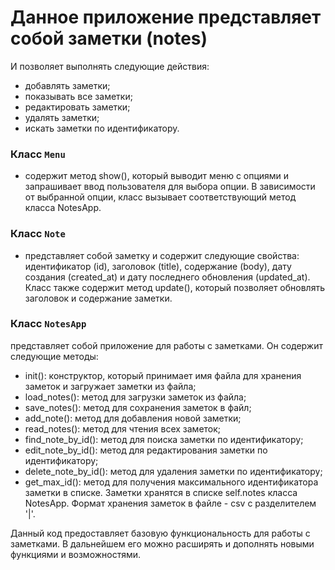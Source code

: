 # Данное приложение представляет собой заметки (notes) 
И позволяет выполнять следующие действия:
- добавлять заметки;
- показывать все заметки;
- редактировать заметки;
- удалять заметки;
- искать заметки по идентификатору.
### Класс `Menu` 
- содержит метод show(), который выводит меню с опциями и запрашивает ввод пользователя для выбора опции. В зависимости от выбранной опции, класс вызывает соответствующий метод класса NotesApp.

### Класс `Note` 
- представляет собой заметку и содержит следующие свойства: идентификатор (id), заголовок (title), содержание (body), дату создания (created_at) и дату последнего обновления (updated_at). Класс также содержит метод update(), который позволяет обновлять заголовок и содержание заметки.

### Класс `NotesApp` 
представляет собой приложение для работы с заметками. Он содержит следующие методы:
- init(): конструктор, который принимает имя файла для хранения заметок и загружает заметки из файла;
- load_notes(): метод для загрузки заметок из файла;
- save_notes(): метод для сохранения заметок в файл;
- add_note(): метод для добавления новой заметки;
- read_notes(): метод для чтения всех заметок;
- find_note_by_id(): метод для поиска заметки по идентификатору;
- edit_note_by_id(): метод для редактирования заметки по идентификатору;
- delete_note_by_id(): метод для удаления заметки по идентификатору;
- get_max_id(): метод для получения максимального идентификатора заметки в списке.
Заметки хранятся в списке self.notes класса NotesApp. Формат хранения заметок в файле - csv с разделителем '|'.

Данный код предоставляет базовую функциональность для работы с заметками. В дальнейшем его можно расширять и дополнять новыми функциями и возможностями.
